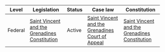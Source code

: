 | Level | Legislation | Status | Case law | Constitution |
|---|---|---|---|---|
| Federal | [Saint Vincent and the Grenadines Constitution](https://www.wipo.int/edocs/lexdocs/laws/en/vc/vc0000_en.pdf) | Active | [Saint Vincent and the Grenadines Court of Appeal](https://www.courts.gov.vc/) | [Saint Vincent and the Grenadines Constitution](https://www.wipo.int/edocs/lexdocs/laws/en/vc/vc0000_en.pdf) |
